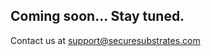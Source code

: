 ## Coming soon... Stay tuned.

Contact us at [support@securesubstrates.com](mailto:support@securesubstrates.com)
